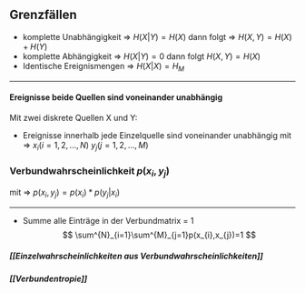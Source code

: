 
## Grenzfällen 
- komplette Unabhängigkeit => $H(X | Y) = H(X)$ dann folgt                                 => $H(X, Y)=H(X)+H(Y)$
- komplette Abhängigkeit => $H(X | Y) =0$ dann folgt $H(X , Y) = H(X)$
- Identische Ereignismengen => $H(X|X)=H_{M}$

---

#### Ereignisse beide Quellen sind voneinander unabhängig
Mit zwei diskrete Quellen X und Y:
- Ereignisse innerhalb jede Einzelquelle sind voneinander unabhängig
mit =>
$x_{i}(i=1,2,\dots ,N)$
$y_{j}(j=1,2,\dots ,M)$
### Verbundwahrscheinlichkeit $p(x_{i},y_{j})$
mit =>
$p(x_{i},y_{j})=p(x_{i})*p(y_{j}|x_{i})$


---
- Summe alle Einträge in der Verbundmatrix = 1
$$
\sum^{N}_{i=1}\sum^{M}_{j=1}p(x_{i},x_{j})=1
$$

##### [[Einzelwahrscheinlichkeiten aus Verbundwahrscheinlichkeiten]]
##### [[Verbundentropie]]

